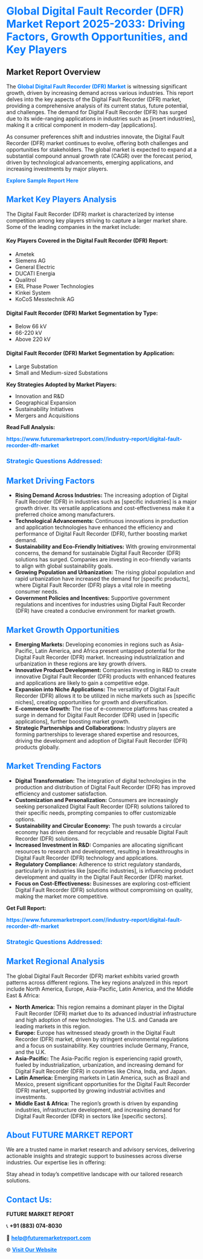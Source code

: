 <h1 style="color: #007BFF;">Global Digital Fault Recorder (DFR) Market Report 2025-2033: Driving Factors, Growth Opportunities, and Key Players</h1>

<section id="overview">
<h2>Market Report Overview</h2>
<p>The <a href="https://www.futuremarketreport.com//industry-report/digital-fault-recorder-dfr-market" style="color: #007BFF; text-decoration: none;"><strong>Global Digital Fault Recorder (DFR) Market</strong></a> is witnessing significant growth, driven by increasing demand across various industries. This report delves into the key aspects of the Digital Fault Recorder (DFR) market, providing a comprehensive analysis of its current status, future potential, and challenges. The demand for Digital Fault Recorder (DFR) has surged due to its wide-ranging applications in industries such as [insert industries], making it a critical component in modern-day [applications].</p>
<p>As consumer preferences shift and industries innovate, the Digital Fault Recorder (DFR) market continues to evolve, offering both challenges and opportunities for stakeholders. The global market is expected to expand at a substantial compound annual growth rate (CAGR) over the forecast period, driven by technological advancements, emerging applications, and increasing investments by major players.</p>
</section>

<section id="overview">
<p><a href="https://www.futuremarketreport.com//request-sample/reportId=81305" style="color: #007BFF; text-decoration: none;"><strong>Explore Sample Report Here</strong></a></p>
</section>

<section id="key-players">
<h2 style="color: #007BFF;">Market Key Players Analysis</h2>
<p>The Digital Fault Recorder (DFR) market is characterized by intense competition among key players striving to capture a larger market share. Some of the leading companies in the market include:</p>
<h4>Key Players Covered in the Digital Fault Recorder (DFR) Report:</h4>
<ul><li>Ametek</li><li>Siemens AG</li><li>General Electric</li><li>DUCATI Energia</li><li>Qualitrol</li><li>ERL Phase Power Technologies</li><li>Kinkei System</li><li>KoCoS Messtechnik AG</li></ul>
<h4>Digital Fault Recorder (DFR) Market Segmentation by Type:</h4>
<ul><li>Below 66 kV</li><li>66-220 kV</li><li>Above 220 kV</li></ul>

<h4>Digital Fault Recorder (DFR) Market Segmentation by Application:</h4>
<ul><li>Large Substation</li><li>Small and Medium-sized Substations</li></ul>
<p><strong>Key Strategies Adopted by Market Players:</strong></p>
<ul>
<li>Innovation and R&D</li>
<li>Geographical Expansion</li>
<li>Sustainability Initiatives</li>
<li>Mergers and Acquisitions</li>
</ul>
</section>

<section>
<p><strong>Read Full Analysis: </strong></p><a href="https://www.futuremarketreport.com//industry-report/digital-fault-recorder-dfr-market" style="color: #007BFF; text-decoration: none;"><strong>https://www.futuremarketreport.com//industry-report/digital-fault-recorder-dfr-market</strong></a>
<h3 style="color: #007BFF;">Strategic Questions Addressed:</h3>
</section>

<section id="driving-factors">
<h2 style="color: #007BFF;">Market Driving Factors</h2>
<ul>
<li><strong>Rising Demand Across Industries:</strong> The increasing adoption of Digital Fault Recorder (DFR) in industries such as [specific industries] is a major growth driver. Its versatile applications and cost-effectiveness make it a preferred choice among manufacturers.</li>
<li><strong>Technological Advancements:</strong> Continuous innovations in production and application technologies have enhanced the efficiency and performance of Digital Fault Recorder (DFR), further boosting market demand.</li>
<li><strong>Sustainability and Eco-Friendly Initiatives:</strong> With growing environmental concerns, the demand for sustainable Digital Fault Recorder (DFR) solutions has surged. Companies are investing in eco-friendly variants to align with global sustainability goals.</li>
<li><strong>Growing Population and Urbanization:</strong> The rising global population and rapid urbanization have increased the demand for [specific products], where Digital Fault Recorder (DFR) plays a vital role in meeting consumer needs.</li>
<li><strong>Government Policies and Incentives:</strong> Supportive government regulations and incentives for industries using Digital Fault Recorder (DFR) have created a conducive environment for market growth.</li>
</ul>
</section>

<section id="growth-opportunities">
<h2 style="color: #007BFF;">Market Growth Opportunities</h2>
<ul>
<li><strong>Emerging Markets:</strong> Developing economies in regions such as Asia-Pacific, Latin America, and Africa present untapped potential for the Digital Fault Recorder (DFR) market. Increasing industrialization and urbanization in these regions are key growth drivers.</li>
<li><strong>Innovative Product Development:</strong> Companies investing in R&D to create innovative Digital Fault Recorder (DFR) products with enhanced features and applications are likely to gain a competitive edge.</li>
<li><strong>Expansion into Niche Applications:</strong> The versatility of Digital Fault Recorder (DFR) allows it to be utilized in niche markets such as [specific niches], creating opportunities for growth and diversification.</li>
<li><strong>E-commerce Growth:</strong> The rise of e-commerce platforms has created a surge in demand for Digital Fault Recorder (DFR) used in [specific applications], further boosting market growth.</li>
<li><strong>Strategic Partnerships and Collaborations:</strong> Industry players are forming partnerships to leverage shared expertise and resources, driving the development and adoption of Digital Fault Recorder (DFR) products globally.</li>
</ul>
</section>

<section id="trending-factors">
<h2 style="color: #007BFF;">Market Trending Factors</h2>
<ul>
<li><strong>Digital Transformation:</strong> The integration of digital technologies in the production and distribution of Digital Fault Recorder (DFR) has improved efficiency and customer satisfaction.</li>
<li><strong>Customization and Personalization:</strong> Consumers are increasingly seeking personalized Digital Fault Recorder (DFR) solutions tailored to their specific needs, prompting companies to offer customizable options.</li>
<li><strong>Sustainability and Circular Economy:</strong> The push towards a circular economy has driven demand for recyclable and reusable Digital Fault Recorder (DFR) solutions.</li>
<li><strong>Increased Investment in R&D:</strong> Companies are allocating significant resources to research and development, resulting in breakthroughs in Digital Fault Recorder (DFR) technology and applications.</li>
<li><strong>Regulatory Compliance:</strong> Adherence to strict regulatory standards, particularly in industries like [specific industries], is influencing product development and quality in the Digital Fault Recorder (DFR) market.</li>
<li><strong>Focus on Cost-Effectiveness:</strong> Businesses are exploring cost-efficient Digital Fault Recorder (DFR) solutions without compromising on quality, making the market more competitive.</li>
</ul>
</section>

<section>
<p><strong>Get Full Report: </strong></p><a href="https://www.futuremarketreport.com//industry-report/digital-fault-recorder-dfr-market" style="color: #007BFF; text-decoration: none;"><strong>https://www.futuremarketreport.com//industry-report/digital-fault-recorder-dfr-market</strong></a>
<h3 style="color: #007BFF;">Strategic Questions Addressed:</h3>
</section>


<section id="regional-analysis">
<h2 style="color: #007BFF;">Market Regional Analysis</h2>
<p>The global Digital Fault Recorder (DFR) market exhibits varied growth patterns across different regions. The key regions analyzed in this report include North America, Europe, Asia-Pacific, Latin America, and the Middle East & Africa:</p>
<ul>
<li><strong>North America:</strong> This region remains a dominant player in the Digital Fault Recorder (DFR) market due to its advanced industrial infrastructure and high adoption of new technologies. The U.S. and Canada are leading markets in this region.</li>
<li><strong>Europe:</strong> Europe has witnessed steady growth in the Digital Fault Recorder (DFR) market, driven by stringent environmental regulations and a focus on sustainability. Key countries include Germany, France, and the U.K.</li>
<li><strong>Asia-Pacific:</strong> The Asia-Pacific region is experiencing rapid growth, fueled by industrialization, urbanization, and increasing demand for Digital Fault Recorder (DFR) in countries like China, India, and Japan.</li>
<li><strong>Latin America:</strong> Emerging markets in Latin America, such as Brazil and Mexico, present significant opportunities for the Digital Fault Recorder (DFR) market, supported by growing industrial activities and investments.</li>
<li><strong>Middle East & Africa:</strong> The region’s growth is driven by expanding industries, infrastructure development, and increasing demand for Digital Fault Recorder (DFR) in sectors like [specific sectors].</li>
</ul>
</section>

<footer>
<h2 style="color: #007BFF;">About FUTURE MARKET REPORT</h2>
<p>We are a trusted name in market research and advisory services, delivering actionable insights and strategic support to businesses across diverse industries. Our expertise lies in offering:</p>

<p>Stay ahead in today’s competitive landscape with our tailored research solutions.</p>

<h2 style="color: #007BFF;">Contact Us:</h2>
<p><strong>FUTURE MARKET REPORT</strong></p>
<p>📞 <strong>+91 (883) 074-8030</strong></p>
<p>📧 <strong><a href="mailto:help@futuremarketreport.com" style="color: #007BFF;">help@futuremarketreport.com</a></strong></p>
<p>🌐 <strong><a href="https://www.futuremarketreport.com/" style="color: #007BFF;">Visit Our Website</a></strong></p>
</footer>